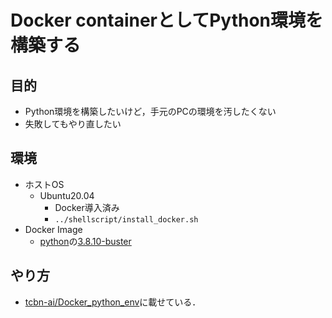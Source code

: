 # Docker containerとしてPython環境を構築する
## 目的
- Python環境を構築したいけど，手元のPCの環境を汚したくない
- 失敗してもやり直したい

## 環境
- ホストOS
    - Ubuntu20.04
        - Docker導入済み
        - ```../shellscript/install_docker.sh```
- Docker Image
    - [python](https://hub.docker.com/_/python)の[3.8.10-buster](https://github.com/docker-library/python/blob/e0e01b8482ea14352c710134329cdd93ece88317/3.8/buster/Dockerfile)

## やり方
- [tcbn-ai/Docker_python_env](https://github.com/tcbn-ai/Docker_python_env)に載せている．